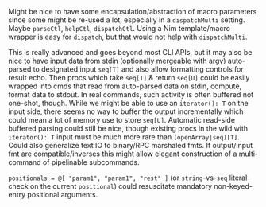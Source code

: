   Might be nice to have some encapsulation/abstraction of macro parameters since
  some might be re-used a lot, especially in a ``dispatchMulti`` setting.  Maybe
  `parseCtl`, `helpCtl`, `dispatchCtl`.  Using a Nim template/macro wrapper is
  easy for `dispatch`, but that would not help with `dispatchMulti`.

  This is really advanced and goes beyond most CLI APIs, but it may also be nice
  to have input data from stdin (optionally mergeable with argv) auto-parsed to
  designated input `seq[T]` and also allow formatting controls for result echo.
  Then procs which take `seq[T]` & return `seq[U]` could be easily wrapped into
  cmds that read from auto-parsed data on stdin, compute, format data to stdout.
  In real commands, such activity is often buffered not one-shot, though.  While
  we might be able to use an `iterator(): T` on the input side, there seems no
  way to buffer the output incrementally which could mean a lot of memory use to
  store `seq[U]`.  Automatic read-side buffered parsing could still be nice,
  though existing procs in the wild with `iterator(): T` input must be much more
  rare than `(openArray|seq)[T]`.  Could also generalize text IO to binary/RPC
  marshaled fmts.  If output/input fmt are compatible/inverses this might allow
  elegant construction of a multi-command of pipelinable subcommands.

  `positionals = @[ "param1", "param1", "rest" ]` (or `string`-vs-`seq` literal
  check on the current `positional`) could resuscitate mandatory non-keyed-entry
  positional arguments.
